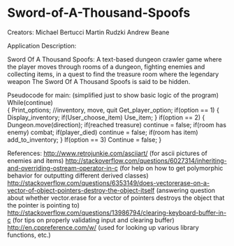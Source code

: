 Sword-of-A-Thousand-Spoofs
==========================
Creators:
		  Michael Bertucci
		  Martin Rudzki
		  Andrew Beane

Application Description:

Sword Of A Thousand Spoofs: A text-based dungeon crawler game where the player moves through rooms of a dungeon, fighting enemies and collecting items, in a quest to find the treasure room where the legendary weapon The Sword Of A Thousand Spoofs is said to be hidden.


Pseudocode for main: (simplified just to show basic logic of the program)
While(continue) <br>
{
	Print_options; //inventory, move, quit
	Get_player_option;
	if(option == 1)
	{
		Display_inventory;
		if(User_choose_item)
			Use_item;
	}
	if(option == 2)
{
		Dungeon.move(direction);
		if(reached treasure) continue = false;
		if(room has enemy)
			combat;
			if(player_died) continue = false;
		if(room has item)
			add_to_inventory;
	}
	If(option == 3)
		Continue = false;
}

References:
http://www.retrojunkie.com/asciiart/ (for ascii pictures of enemies and items)
http://stackoverflow.com/questions/6027314/inheriting-and-overriding-ostream-operator-in-c (for help on how to get polymorphic behavior for outputting different derived classes)
http://stackoverflow.com/questions/6353149/does-vectorerase-on-a-vector-of-object-pointers-destroy-the-object-itself (answering question about whether vector.erase for a vector of pointers destroys the object that the pointer is pointing to)
http://stackoverflow.com/questions/13986794/clearing-keyboard-buffer-in-c (for tips on properly validating input and clearing buffer)
http://en.cppreference.com/w/ (used for looking up various library functions, etc.)

